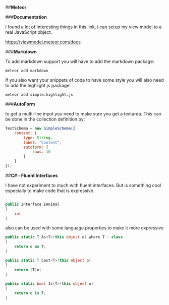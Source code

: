 ##**Meteor**

###**Documentation**

I found a lot of interesting things in this link, i can setup my view model to a real JavaScript object.

https://viewmodel.meteor.com/docs

###**Markdown**

To add markdown support you will have to add the markdown package:

```
meteor add markdown
```

If you also want your snippets of code to have some style you will also need to add the highlight.js package:

```
meteor add simple:highlight.js
```

###**AutoForm**

to get a multi-line input you need to make sure you get a textarea. This can be done in the collection definition by:
```js
TestSchema = new SimpleSchema({
    content: {
        type: String,
        label: "Content",
        autoform: {
            rows: 10
        }
    }
});
```
##**C# - Fluent Interfaces**

I have not experiment to much with fluent interfaces. But is something cool especially to make code that is expressive.

```csharp

public Interface IAnimal
{
    int 
}
```
also can be used with some language properties to make it more expressive
```csharp
public static T As<T>(this object o) where T : class
{
    return o as T;
}

public static T Cast<T>(this object o)
{
    return (T)o;
}
 
public static bool Is<T>(this object o)
{
    return o is T;
}
 
```